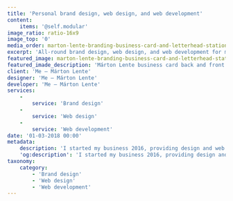 ```yaml
---
title: 'Personal brand design, web design, and web development'
content:
    items: '@self.modular'
image_ratio: ratio-16x9
image_top: '0'
media_order: marton-lente-branding-business-card-and-letterhead-stationary-design-1.jpg
excerpt: 'All-round brand design, web design, and web development for my personal business.'
featured_image: marton-lente-branding-business-card-and-letterhead-stationary-design-1.jpg
featured_imade_description: 'Márton Lente business card back and front design'
client: 'Me – Márton Lente'
designer: 'Me – Márton Lente'
developer: 'Me – Márton Lente'
services:
    -
        service: 'Brand design'
    -
        service: 'Web design'
    -
        service: 'Web development'
date: '01-03-2018 00:00'
metadata:
    description: 'I started my business 2016, providing design and web development services. My intention with my brand design and website was to showcase my fields of activity, as well as give context to their connection. I''ve integrated Perch CMS into my website to make content management easier for myself.'
    'og:description': 'I started my business 2016, providing design and web development services. My intention with my brand design and website was to showcase my fields of activity, as well as give context to their connection. I''ve integrated Perch CMS into my website to make content management easier for myself.'
taxonomy:
    category:
        - 'Brand design'
        - 'Web design'
        - 'Web development'
---
```


